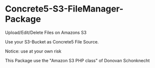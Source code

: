 Concrete5-S3-FileManager-Package
========================
Upload/Edit/Delete Files on Amazons S3

Use your S3-Bucket as Concrete5 File Source.

Notice: use at your own risk

This Package use the "Amazon S3 PHP class" of Donovan Schonknecht
